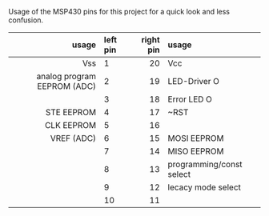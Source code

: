 Usage of the MSP430 pins for this project for a quick look and less confusion.

|usage|left pin|right pin|usage|
|---:|:---|---:|:---|
|Vss|1|20|Vcc|
|analog program EEPROM (ADC)|2|19|LED-Driver O|
||3|18|Error LED O|
|STE EEPROM|4|17|~RST|
|CLK EEPROM|5|16||
|VREF (ADC)|6|15|MOSI EEPROM|
||7|14|MISO EEPROM|
||8|13|programming/const select|
||9|12|lecacy mode select|
||10|11||
